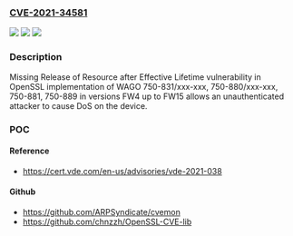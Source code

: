 ### [CVE-2021-34581](https://cve.mitre.org/cgi-bin/cvename.cgi?name=CVE-2021-34581)
![](https://img.shields.io/static/v1?label=Product&message=750-831%2Fxxx-xxx%2C%20750-880%2Fxxx-xxx%2C%20750-881%2C%20750-889&color=blue)
![](https://img.shields.io/static/v1?label=Version&message=FW4%20&color=brightgreen)
![](https://img.shields.io/static/v1?label=Vulnerability&message=CWE-772%20Missing%20Release%20of%20Resource%20after%20Effective%20Lifetime&color=brightgreen)

### Description

Missing Release of Resource after Effective Lifetime vulnerability in OpenSSL implementation of WAGO 750-831/xxx-xxx, 750-880/xxx-xxx, 750-881, 750-889 in versions FW4 up to FW15 allows an unauthenticated attacker to cause DoS on the device.

### POC

#### Reference
- https://cert.vde.com/en-us/advisories/vde-2021-038

#### Github
- https://github.com/ARPSyndicate/cvemon
- https://github.com/chnzzh/OpenSSL-CVE-lib

